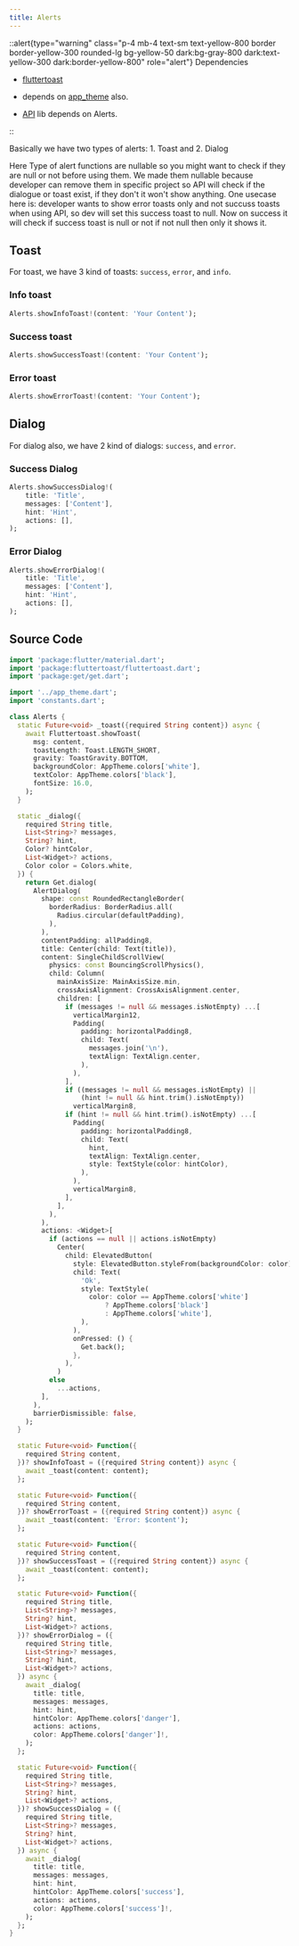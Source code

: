 ```yaml
---
title: Alerts
---
```


::alert{type="warning" class="p-4 mb-4 text-sm text-yellow-800 border border-yellow-300 rounded-lg bg-yellow-50 dark:bg-gray-800 dark:text-yellow-300 dark:border-yellow-800" role="alert"}
Dependencies   
- [fluttertoast](https://pub.dev/packages/fluttertoast)

- depends on [app_theme](../3.apptheme.md) also.

- [API](../services/api) lib depends on Alerts.

::


Basically we have two types of alerts: 1. Toast and 2. Dialog

Here Type of alert functions are nullable so you might want to check if they are null or not before using them. We made them nullable because developer can remove them in specific project so API will check if the dialogue or toast exist, if they don't it won't show anything. One usecase here is: developer wants to show error toasts only and not succuss toasts when using API, so dev will set this success toast to null. Now on success it will check if success toast is null or not if not null then only it shows it.

## Toast

For toast, we have 3 kind of toasts: `success`, `error`, and `info`.

### Info toast

```dart
Alerts.showInfoToast!(content: 'Your Content');
```

### Success toast

```dart
Alerts.showSuccessToast!(content: 'Your Content');
```

### Error toast

```dart
Alerts.showErrorToast!(content: 'Your Content');
```

## Dialog

For dialog also, we have 2 kind of dialogs: `success`, and `error`.

### Success Dialog

```dart
Alerts.showSuccessDialog!(
    title: 'Title',
    messages: ['Content'],
    hint: 'Hint',
    actions: [],
);
```

### Error Dialog

```dart
Alerts.showErrorDialog!(
    title: 'Title',
    messages: ['Content'],
    hint: 'Hint',
    actions: [],
);
```

## Source Code

```dart
import 'package:flutter/material.dart';
import 'package:fluttertoast/fluttertoast.dart';
import 'package:get/get.dart';

import '../app_theme.dart';
import 'constants.dart';

class Alerts {
  static Future<void> _toast({required String content}) async {
    await Fluttertoast.showToast(
      msg: content,
      toastLength: Toast.LENGTH_SHORT,
      gravity: ToastGravity.BOTTOM,
      backgroundColor: AppTheme.colors['white'],
      textColor: AppTheme.colors['black'],
      fontSize: 16.0,
    );
  }

  static _dialog({
    required String title,
    List<String>? messages,
    String? hint,
    Color? hintColor,
    List<Widget>? actions,
    Color color = Colors.white,
  }) {
    return Get.dialog(
      AlertDialog(
        shape: const RoundedRectangleBorder(
          borderRadius: BorderRadius.all(
            Radius.circular(defaultPadding),
          ),
        ),
        contentPadding: allPadding8,
        title: Center(child: Text(title)),
        content: SingleChildScrollView(
          physics: const BouncingScrollPhysics(),
          child: Column(
            mainAxisSize: MainAxisSize.min,
            crossAxisAlignment: CrossAxisAlignment.center,
            children: [
              if (messages != null && messages.isNotEmpty) ...[
                verticalMargin12,
                Padding(
                  padding: horizontalPadding8,
                  child: Text(
                    messages.join('\n'),
                    textAlign: TextAlign.center,
                  ),
                ),
              ],
              if ((messages != null && messages.isNotEmpty) ||
                  (hint != null && hint.trim().isNotEmpty))
                verticalMargin8,
              if (hint != null && hint.trim().isNotEmpty) ...[
                Padding(
                  padding: horizontalPadding8,
                  child: Text(
                    hint,
                    textAlign: TextAlign.center,
                    style: TextStyle(color: hintColor),
                  ),
                ),
                verticalMargin8,
              ],
            ],
          ),
        ),
        actions: <Widget>[
          if (actions == null || actions.isNotEmpty)
            Center(
              child: ElevatedButton(
                style: ElevatedButton.styleFrom(backgroundColor: color),
                child: Text(
                  'Ok',
                  style: TextStyle(
                    color: color == AppTheme.colors['white']
                        ? AppTheme.colors['black']
                        : AppTheme.colors['white'],
                  ),
                ),
                onPressed: () {
                  Get.back();
                },
              ),
            )
          else
            ...actions,
        ],
      ),
      barrierDismissible: false,
    );
  }

  static Future<void> Function({
    required String content,
  })? showInfoToast = ({required String content}) async {
    await _toast(content: content);
  };

  static Future<void> Function({
    required String content,
  })? showErrorToast = ({required String content}) async {
    await _toast(content: 'Error: $content');
  };

  static Future<void> Function({
    required String content,
  })? showSuccessToast = ({required String content}) async {
    await _toast(content: content);
  };

  static Future<void> Function({
    required String title,
    List<String>? messages,
    String? hint,
    List<Widget>? actions,
  })? showErrorDialog = ({
    required String title,
    List<String>? messages,
    String? hint,
    List<Widget>? actions,
  }) async {
    await _dialog(
      title: title,
      messages: messages,
      hint: hint,
      hintColor: AppTheme.colors['danger'],
      actions: actions,
      color: AppTheme.colors['danger']!,
    );
  };

  static Future<void> Function({
    required String title,
    List<String>? messages,
    String? hint,
    List<Widget>? actions,
  })? showSuccessDialog = ({
    required String title,
    List<String>? messages,
    String? hint,
    List<Widget>? actions,
  }) async {
    await _dialog(
      title: title,
      messages: messages,
      hint: hint,
      hintColor: AppTheme.colors['success'],
      actions: actions,
      color: AppTheme.colors['success']!,
    );
  };
}
```
